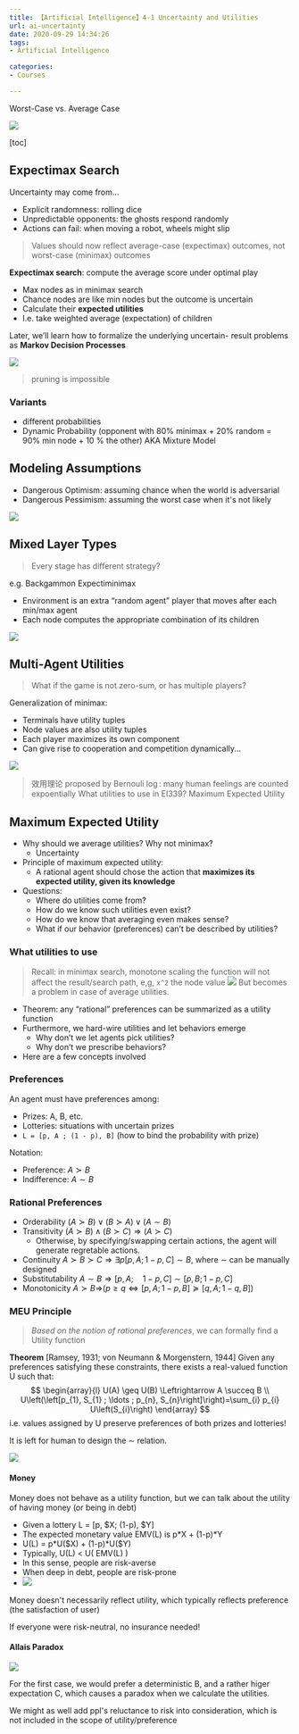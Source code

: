 ```yaml
---
title: 【Artificial Intelligence】4-1 Uncertainty and Utilities
url: ai-uncertainty
date: 2020-09-29 14:34:26
tags: 
- Artificial Intelligence

categories: 
- Courses

---
```


Worst-Case vs. Average Case

![](img/09-29-14-38-09.png)



<!--more-->

[toc]

## Expectimax Search

Uncertainty may come from...
- Explicit randomness: rolling dice
- Unpredictable opponents: the ghosts respond randomly
- Actions can fail: when moving a robot, wheels might slip

> Values should now reflect average-case (expectimax) outcomes, not worst-case (minimax) outcomes

**Expectimax search**: compute the average score under optimal play
- Max nodes as in minimax search
- Chance nodes are like min nodes but the outcome is uncertain 
- Calculate their **expected utilities**
- I.e. take weighted average (expectation) of children



Later, we’ll learn how to formalize the underlying uncertain- result problems as **Markov Decision Processes**

![](img/09-29-14-57-48.png)

> pruning is impossible

### Variants
- different probabilities
- Dynamic Probability (opponent with 80% minimax + 20% random = 90% min node + 10 % the other) AKA  Mixture Model

## Modeling Assumptions
- Dangerous Optimism: assuming chance when the world is adversarial
- Dangerous Pessimism: assuming the worst case when it's not likely

![](img/09-29-15-25-19.png)


## Mixed Layer Types

> Every stage has different strategy?

e.g. Backgammon
Expectiminimax
- Environment is an extra “random agent” player that moves after each min/max agent
- Each node computes the appropriate combination of its children

![](img/09-29-15-34-54.png)

## Multi-Agent Utilities

> What if the game is not zero-sum, or has multiple players?

Generalization of minimax:
- Terminals have utility tuples
- Node values are also utility tuples
- Each player maximizes its own component 
- Can give rise to cooperation and competition dynamically...

![](img/09-29-15-36-06.png)


> 效用理论 proposed by Bernouli $\log$: many human feelings are counted expoentially
> What utilities to use in EI339?
> Maximum Expected Utility

## Maximum Expected Utility

- Why should we average utilities? Why not minimax?
  - Uncertainty
- Principle of maximum expected utility:
  - A rational agent should chose the action that **maximizes its expected utility, given its knowledge**
- Questions:
  - Where do utilities come from?
  - How do we know such utilities even exist?
  - How do we know that averaging even makes sense?
  - What if our behavior (preferences) can’t be described by utilities?

### What utilities to use

> Recall: in minimax search, monotone scaling the function will not affect the result/search path, e,g, `x^2` the node value
> ![](img/10-09-10-45-44.png)
> But becomes a problem in case of average utilities.

- Theorem: any “rational” preferences can be summarized as a utility function
- Furthermore, we hard-wire utilities and let behaviors emerge
  - Why don’t we let agents pick utilities? 
  - Why don’t we prescribe behaviors?
- Here are a few concepts involved

### Preferences

An agent must have preferences among: 
- Prizes: A, B, etc.
- Lotteries: situations with uncertain prizes
- `L = [p, A ; (1 - p), B]` (how to bind the probability with prize)

Notation:
- Preference: $A \succ B$
- Indifference: $A \sim B$

### Rational Preferences

- Orderability $(A \succ B) \vee(B \succ A) \vee(A \sim B)$
- Transitivity ${(A \succ B) \wedge(B \succ C) \Rightarrow(A \succ C)}$
  - Otherwise, by specifying/swapping certain actions, the agent will generate regretable actions.
- Continuity $A \succ B \succ C \Rightarrow \exists p[p, A ; 1-p, C] \sim B$, where $\sim$ can be manually designed
- Substitutability ${A \sim B \Rightarrow[p, A ; \quad 1-p, C] \sim[p, B ; 1-p, C]}$
- Monotonicity ${A \succ B \Rightarrow} (p \geq q \Leftrightarrow[p, A ; 1-p, B] \succeq[q, A ; 1-q, B])$

### MEU Principle

> _Based on the notion of rational preferences_, we can formally find a Utility function

**Theorem** [Ramsey, 1931; von Neumann \& Morgenstern, 1944]
Given any preferences satisfying these constraints, there exists a real-valued function U such that:
$$
\begin{array}{l}
U(A) \geq U(B) \Leftrightarrow A \succeq B \\
U\left(\left[p_{1}, S_{1} ; \ldots ; p_{n}, S_{n}\right]\right)=\sum_{i} p_{i} U\left(S_{i}\right)
\end{array}
$$
i.e. values assigned by U preserve preferences of both prizes and lotteries!

It is left for human to design the $\sim$ relation.

![](img/10-09-11-26-59.png)

#### Money

Money does not behave as a utility function, but we can talk about the utility of having money (or being in debt)

- Given a lottery L = [p, \$X; (1-p), \$Y]
- The expected monetary value EMV(L) is p\*X + (1-p)\*Y 
- U(L) = p\*U(\$X) + (1-p)\*U(\$Y)
- Typically, U(L) < U( EMV(L) )
- In this sense, people are risk-averse
- When deep in debt, people are risk-prone
- ![](img/10-09-11-29-59.png)

Money doesn't necessarily reflect utility, which typically reflects preference (the satisfaction of user)

If everyone were risk-neutral, no insurance needed!

#### Allais Paradox

![](img/10-09-11-36-44.png)

For the first case, we would prefer a deterministic B, and a rather higer expectation C, which causes a paradox when we calculate the utilities.

We might as well add ppl's reluctance to risk into consideration, which is not included in the scope of utility/preference